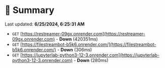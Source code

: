# 📖 Summary
Last updated: **6/25/2024, 6:25:31 AM**

- `GET` [https://restreamer-09gx.onrender.com](https://restreamer-09gx.onrender.com) - **Down** (420351ms)
- `GET` [https://filestreambot-b5k6.onrender.com/](https://filestreambot-b5k6.onrender.com/) - **Down** (306ms)
- `GET` [https://jupyterlab-python3-12-3.onrender.com](https://jupyterlab-python3-12-3.onrender.com) - **Down** (280ms)
